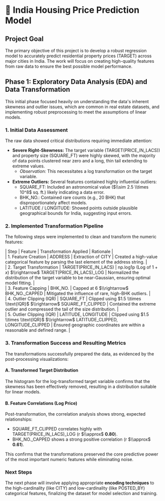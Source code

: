 # **🏡 India Housing Price Prediction Model**

## **Project Goal**

The primary objective of this project is to develop a robust regression model to accurately predict residential property prices (TARGET) across major cities in India. The work will focus on creating high-quality features from raw data to ensure the best possible model performance.

## **Phase 1: Exploratory Data Analysis (EDA) and Data Transformation**

This initial phase focused heavily on understanding the data's inherent skewness and outlier issues, which are common in real estate datasets, and implementing robust preprocessing to meet the assumptions of linear models.

### **1\. Initial Data Assessment**

The raw data showed critical distributions requiring immediate attention:

* **Severe Right-Skewness:** The target variable (TARGET(PRICE\_IN\_LACS)) and property size (SQUARE\_FT) were highly skewed, with the majority of data points clustered near zero and a long, thin tail extending to extreme values.  
  * *Observation:* This necessitates a log transformation on the target variable.  
* **Extreme Outliers:** Several features contained highly influential outliers:  
  * SQUARE\_FT: Included an astronomical value ($\\sim 2.5 \\times 10^8$ sq. ft.) likely indicating a data error.  
  * BHK\_NO.: Contained rare counts (e.g., 20 BHK) that disproportionately affect models.  
  * LATITUDE / LONGITUDE: Showed points outside plausible geographical bounds for India, suggesting input errors.

### **2\. Implemented Transformation Pipeline**

The following steps were implemented to clean and transform the numeric features:

| Step | Feature | Transformation Applied | Rationale |  
| 1\. Feature Creation | ADDRESS | Extraction of CITY | Created a high-value categorical feature by parsing the last element of the address string. |  
| 2\. Target Transformation | TARGET(PRICE\_IN\_LACS) | np.log1p (Log of $1+x$) $\\rightarrow$ TARGET(PRICE\_IN\_LACS)\_LOG | Normalized the distribution of the target variable to be near-Gaussian, ensuring optimal model fitting. |  
| 3\. Feature Capping | BHK\_NO. | Capped at 6 $\\rightarrow$ BHK\_NO.\_CAPPED | Mitigated the influence of rare, high-BHK outliers. |  
| 4\. Outlier Clipping (IQR) | SQUARE\_FT | Clipped using $1.5 \\times \\text{IQR}$ $\\rightarrow$ SQUARE\_FT\_CLIPPED | Contained the extreme outlier and compressed the tail of the size distribution. |  
| 5\. Outlier Clipping (IQR) | LATITUDE, LONGITUDE | Clipped using $1.5 \\times \\text{IQR}$ $\\rightarrow$ LATITUDE\_CLIPPED, LONGITUDE\_CLIPPED | Ensured geographic coordinates are within a reasonable and defined range. |

### **3\. Transformation Success and Resulting Metrics**

The transformations successfully prepared the data, as evidenced by the post-processing visualizations:

#### **A. Transformed Target Distribution**

The histogram for the log-transformed target variable confirms that the skewness has been effectively removed, resulting in a distribution suitable for linear models.

#### **B. Feature Correlations (Log Price)**

Post-transformation, the correlation analysis shows strong, expected relationships:

* SQUARE\_FT\_CLIPPED correlates highly with TARGET(PRICE\_IN\_LACS)\_LOG (r $\\approx$ **0.80**).  
* BHK\_NO.\_CAPPED shows a strong positive correlation (r $\\approx$ **0.61**).

This confirms that the transformations preserved the core predictive power of the most important numeric features while eliminating noise.

### **Next Steps**

The next phase will involve applying appropriate **encoding techniques** to the high-cardinality (like CITY) and low-cardinality (like POSTED\_BY) categorical features, finalizing the dataset for model selection and training.
